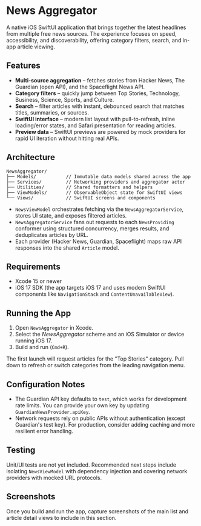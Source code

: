 # News Aggregator

A native iOS SwiftUI application that brings together the latest headlines from multiple free news sources. The experience focuses on speed, accessibility, and discoverability, offering category filters, search, and in-app article viewing.

## Features

- **Multi-source aggregation** – fetches stories from Hacker News, The Guardian (open API), and the Spaceflight News API.
- **Category filters** – quickly jump between Top Stories, Technology, Business, Science, Sports, and Culture.
- **Search** – filter articles with instant, debounced search that matches titles, summaries, or sources.
- **SwiftUI interface** – modern list layout with pull-to-refresh, inline loading/error states, and Safari presentation for reading articles.
- **Preview data** – SwiftUI previews are powered by mock providers for rapid UI iteration without hitting real APIs.

## Architecture

```
NewsAggregator/
├── Models/           // Immutable data models shared across the app
├── Services/         // Networking providers and aggregator actor
├── Utilities/        // Shared formatters and helpers
├── ViewModels/       // ObservableObject state for SwiftUI views
└── Views/            // SwiftUI screens and components
```

- `NewsViewModel` orchestrates fetching via the `NewsAggregatorService`, stores UI state, and exposes filtered articles.
- `NewsAggregatorService` fans out requests to each `NewsProviding` conformer using structured concurrency, merges results, and deduplicates articles by URL.
- Each provider (Hacker News, Guardian, Spaceflight) maps raw API responses into the shared `Article` model.

## Requirements

- Xcode 15 or newer
- iOS 17 SDK (the app targets iOS 17 and uses modern SwiftUI components like `NavigationStack` and `ContentUnavailableView`).

## Running the App

1. Open `NewsAggregator` in Xcode.
2. Select the *NewsAggregator* scheme and an iOS Simulator or device running iOS 17.
3. Build and run (`Cmd+R`).

The first launch will request articles for the "Top Stories" category. Pull down to refresh or switch categories from the leading navigation menu.

## Configuration Notes

- The Guardian API key defaults to `test`, which works for development rate limits. You can provide your own key by updating `GuardianNewsProvider.apiKey`.
- Network requests rely on public APIs without authentication (except Guardian's test key). For production, consider adding caching and more resilient error handling.

## Testing

Unit/UI tests are not yet included. Recommended next steps include isolating `NewsViewModel` with dependency injection and covering network providers with mocked URL protocols.

## Screenshots

Once you build and run the app, capture screenshots of the main list and article detail views to include in this section.

